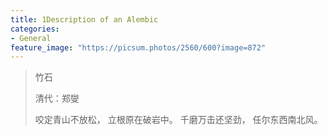 ```yaml
---
title: 1Description of an Alembic
categories:
- General
feature_image: "https://picsum.photos/2560/600?image=872"
---
```

<!-- more -->

> <!-- {.markdown_vertical}-->
> 竹石
> 
> 清代：郑燮
> 
> 咬定青山不放松，
> 立根原在破岩中。
> 千磨万击还坚劲， 
> 任尔东西南北风。

